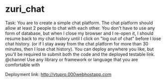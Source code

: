 # zuri_chat
Task:
You are to create a simple chat platform.
The chat platform should allow at least 2 people to chat with each other.
You don't have to use any form of database, but when I close my browser and I re-open it, I should resume back to my chat history until I click on "log out of chat" before I lose chat history. (or if I stay away from the chat platform for more than 30 minutes, then I lose chat history).
You can deploy anywhere you like, but you'll be required to submit both the code and the deployed testable link.
@channel Use any library or framework or language that you are comfortable with

Deployment link: http://vtupro.000webhostapp.com
